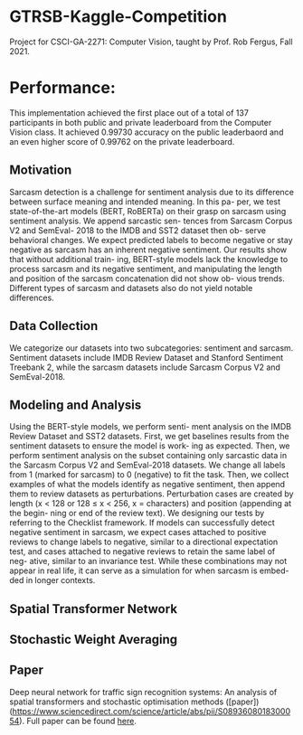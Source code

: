 # GTRSB-Kaggle-Competition
Project for CSCI-GA-2271: Computer Vision, taught by Prof. Rob Fergus, Fall 2021.

# Performance:
This implementation achieved the first place out of a total of 137 participants in both public and private leaderboard from the Computer Vision class. It achieved 0.99730 accuracy on the public leaderbaord and an even higher score of 0.99762 on the private leaderboard.

## Motivation
Sarcasm detection is a challenge for sentiment analysis due to its difference between surface meaning and intended meaning. In this pa- per, we test state-of-the-art models (BERT, RoBERTa) on their grasp on sarcasm using sentiment analysis. We append sarcastic sen- tences from Sarcasm Corpus V2 and SemEval- 2018 to the IMDB and SST2 dataset then ob- serve behavioral changes. We expect predicted labels to become negative or stay negative as sarcasm has an inherent negative sentiment. Our results show that without additional train- ing, BERT-style models lack the knowledge to process sarcasm and its negative sentiment, and manipulating the length and position of the sarcasm concatenation did not show ob- vious trends. Different types of sarcasm and datasets also do not yield notable differences.

## Data Collection
We categorize our datasets into two subcategories: sentiment and sarcasm. Sentiment datasets include IMDB Review Dataset and Stanford Sentiment Treebank 2, while the sarcasm datasets include Sarcasm Corpus V2 and SemEval-2018.

## Modeling and Analysis
Using the BERT-style models, we perform senti- ment analysis on the IMDB Review Dataset and SST2 datasets. First, we get baselines results from the sentiment datasets to ensure the model is work- ing as expected. Then, we perform sentiment analysis on the subset containing only sarcastic data in the Sarcasm Corpus V2 and SemEval-2018 datasets. We change all labels from 1 (marked for sarcasm) to 0 (negative) to fit the task. Then, we collect examples of what the models identify as negative sentiment, then append them to review datasets as perturbations. Perturbation cases are created by length (x < 128 or 128 ≤ x < 256, x = characters) and position (appending at the begin- ning or end of the review text). We designing our tests by referring to the Checklist framework. If models can successfully detect negative sentiment in sarcasm, we expect cases attached to positive reviews to change labels to negative, similar to a directional expectation test, and cases attached to negative reviews to retain the same label of neg- ative, similar to an invariance test. While these combinations may not appear in real life, it can serve as a simulation for when sarcasm is embed- ded in longer contexts.

## Spatial Transformer Network

## Stochastic Weight Averaging

## Paper
Deep neural network for traffic sign recognition systems: An analysis of spatial transformers and stochastic optimisation methods ([paper])(https://www.sciencedirect.com/science/article/abs/pii/S0893608018300054).
Full paper can be found [here](https://drive.google.com/file/d/1ob0IZ_-WcFZRUXnXzwCe_xdKQqXRiNRn/view?usp=sharing).
